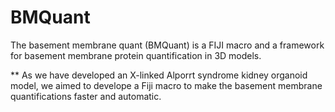 # BMQuant
The basement membrane quant (BMQuant) is a FIJI macro and a framework for basement membrane protein quantification in 3D models.

** As we have developed an X-linked Alporrt syndrome kidney organoid model, we aimed to develope a Fiji macro to make the basement membrane quantifications faster and automatic.

